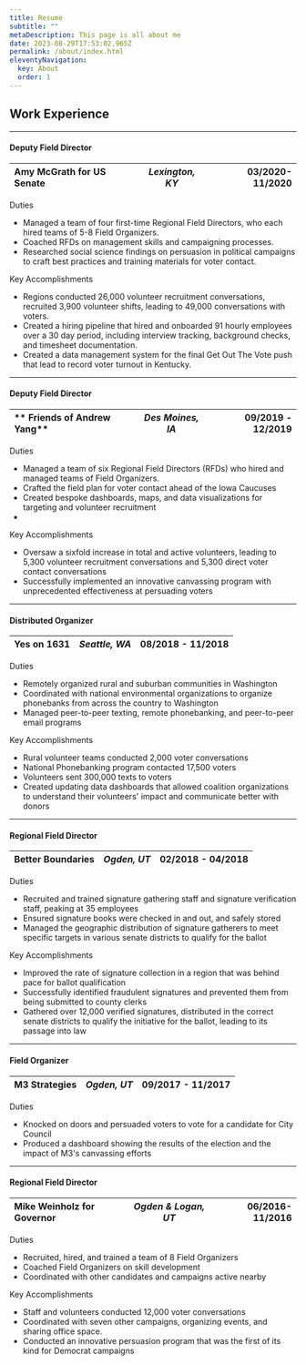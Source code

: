 ```yaml
---
title: Resume
subtitle: ""
metaDescription: This page is all about me
date: 2023-08-29T17:53:02.965Z
permalink: /about/index.html
eleventyNavigation:
  key: About
  order: 1
---
```


## Work Experience

---

#### Deputy Field Director
| **Amy McGrath for US Senate** | *Lexington, KY* |  03/2020-11/2020 |
| :--- | :---: | ---:|

Duties

- Managed a team of four first-time Regional Field Directors, who each hired teams of 5-8 Field Organizers.
- Coached RFDs on management skills and campaigning processes.
- Researched social science findings on persuasion in political campaigns to craft best practices and training materials for voter contact.

Key Accomplishments

- Regions conducted 26,000 volunteer recruitment conversations, recruited 3,900 volunteer shifts, leading to 49,000 conversations with voters.
- Created a hiring pipeline that hired and onboarded 91 hourly employees over a 30 day period, including interview tracking, background checks, and timesheet documentation.
- Created a data management system for the final Get Out The Vote push that lead to record voter turnout in Kentucky.

---

#### Deputy Field Director
|** Friends of Andrew Yang** |*Des Moines, IA*| 09/2019 - 12/2019|
| :--- | :---: | ---:|

Duties

- Managed a team of six Regional Field Directors (RFDs) who hired and managed teams of Field Organizers.
- Crafted the field plan for voter contact ahead of the Iowa Caucuses
- Created bespoke dashboards, maps, and data visualizations for targeting and volunteer recruitment
- 

Key Accomplishments

- Oversaw a sixfold increase in total and active volunteers, leading to 5,300 volunteer recruitment conversations and 5,300 direct voter contact conversations
- Successfully implemented an innovative canvassing program with unprecedented effectiveness at persuading voters

---

#### Distributed Organizer
|**Yes on 1631**|*Seattle, WA* |08/2018 - 11/2018 |
| :--- | :---: | ---:|

Duties

- Remotely organized rural and suburban communities in Washington
- Coordinated with national environmental organizations to organize phonebanks from across the country to Washington
- Managed peer-to-peer texting, remote phonebanking, and peer-to-peer email programs

Key Accomplishments

- Rural volunteer teams conducted 2,000 voter conversations
- National Phonebanking program contacted 17,500 voters
- Volunteers sent 300,000 texts to voters
- Created updating data dashboards that allowed coalition organizations to understand their volunteers' impact and communicate better with donors
---

#### Regional Field Director
|**Better Boundaries**|*Ogden, UT*|02/2018 - 04/2018 |
| :--- | :---: | ---:|
Duties

- Recruited and trained signature gathering staff and signature verification staff, peaking at 35 employees
- Ensured signature books were checked in and out, and safely stored
- Managed the geographic distribution of signature gatherers to meet specific targets in various senate districts to qualify for the ballot

Key Accomplishments 

- Improved the rate of signature collection in a region that was behind pace for ballot qualification
- Successfully identified fraudulent signatures and prevented them from being submitted to county clerks
- Gathered over 12,000 verified signatures, distributed in the correct senate districts to qualify the initiative for the ballot, leading to its passage into law

---

#### Field Organizer
|**M3 Strategies**|*Ogden, UT* | 09/2017 - 11/2017 |
| :--- | :---: | ---:|

Duties

- Knocked on doors and persuaded voters to vote for a candidate for City Council
- Produced a dashboard showing the results of the election and the impact of M3's canvassing efforts
--- 

#### Regional Field Director
|**Mike Weinholz for Governor** | *Ogden & Logan, UT* | 06/2016-11/2016 |
| :--- | :---: | ---:|

Duties

- Recruited, hired, and trained a team of 8 Field Organizers
- Coached Field Organizers on skill development
- Coordinated with other candidates and campaigns active nearby

Key Accomplishments

- Staff and volunteers conducted 12,000 voter conversations
- Coordinated with seven other campaigns, organizing events, and sharing office space.
- Conducted an innovative persuasion program that was the first of its kind for Democrat campaigns